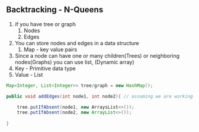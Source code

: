 ## Backtracking - N-Queens
1. if you have tree or graph 
   1. Nodes
   2. Edges
2. You can store nodes and edges in a data structure 
   1. Map - key value pairs
3. Since a node can have one or many children(Trees) or neighboring nodes(Graphs) you can use list, (Dynamic array)
4. Key - Primitive data type 
5. Value -  List

```java
Map<Integer, List<Integer>> tree/graph = new HashMap();

public void addEdges(int node1, int node2){ // assuming we are working  with binary trees or each node Graph having only two neighbors

    tree.putIfAbsent(node1, new ArraysList<>());
    tree.putIfAbsent(node2, new ArrayList<>());
        
}
```
